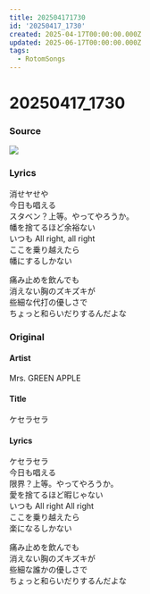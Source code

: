 ```yaml
---
title: 202504171730
id: '20250417_1730'
created: 2025-04-17T00:00:00.000Z
updated: 2025-06-17T00:00:00.000Z
tags:
  - RotomSongs
---
```

# 20250417_1730

### Source

![](https://x.com/Starlystrongest/status/1912785604120834066)

### Lyrics

消せヤせや  
今日も唱える  
スタベン？上等。やってやろうか。  
幡を捨てるほど余裕ない  
いつも All right, all right  
ここを乗り越えたら  
幡にするしかない  

痛み止めを飲んでも  
消えない胸のズキズキが  
些細な代打の優しさで  
ちょっと和らいだりするんだよな  

### Original

#### Artist

Mrs. GREEN APPLE

#### Title

ケセラセラ

#### Lyrics

ケセラセラ  
今日も唱える  
限界？上等。やってやろうか。  
愛を捨てるほど暇じゃない  
いつも All right All right  
ここを乗り越えたら  
楽になるしかない  
  
痛み止めを飲んでも  
消えない胸のズキズキが  
些細な誰かの優しさで  
ちょっと和らいだりするんだよな  


